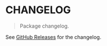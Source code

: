 # CHANGELOG

> Package changelog.

See [GitHub Releases](https://github.com/stdlib-js/utils-async-every-by-right/releases) for the changelog.